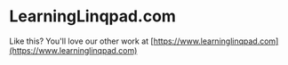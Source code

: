 # LearningLinqpad.com

Like this? You'll love our other work at [https://www.learninglinqpad.com](https://www.learninglinqpad.com)

